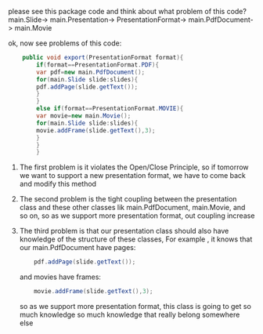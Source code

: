please see this package code and think about what problem of this code?
main.Slide-> main.Presentation-> PresentationFormat-> main.PdfDocument-> main.Movie

ok, now see problems of this code:

```java
    public void export(PresentationFormat format){
        if(format==PresentationFormat.PDF){
        var pdf=new main.PdfDocument();
        for(main.Slide slide:slides){
        pdf.addPage(slide.getText());
        }
        }
        else if(format==PresentationFormat.MOVIE){
        var movie=new main.Movie();
        for(main.Slide slide:slides){
        movie.addFrame(slide.getText(),3);
        }
        }
        }
```

1. The first problem is it violates the Open/Close Principle, so if tomorrow we want to support a new
   presentation format, we have to come back and modify this method

2. The second problem is the tight coupling between the presentation class and these other classes
   lik main.PdfDocument, main.Movie, and so on, so as we support more presentation format, out coupling
   increase

3. The third problem is that our presentation class should also have knowledge of the
   structure of these classes, For example , it knows that our main.PdfDocument have pages:
    ```java
        pdf.addPage(slide.getText());
    ```
   and movies have frames:
    ```java
        movie.addFrame(slide.getText(),3);
    ```
   so as we support more presentation format, this class is going to get so much knowledge
   so much knowledge that really belong somewhere else